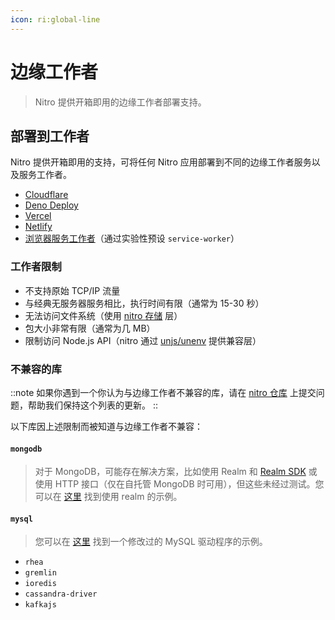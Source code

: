 ```yaml
---
icon: ri:global-line
---
```


# 边缘工作者

> Nitro 提供开箱即用的边缘工作者部署支持。

## 部署到工作者

Nitro 提供开箱即用的支持，可将任何 Nitro 应用部署到不同的边缘工作者服务以及服务工作者。

- [Cloudflare](/deploy/providers/cloudflare)
- [Deno Deploy](/deploy/providers/deno-deploy)
- [Vercel](/deploy/providers/vercel#vercel-edge-functions)
- [Netlify](/deploy/providers/netlify#netlify-edge-functions)
- [浏览器服务工作者](https://developer.mozilla.org/en-US/docs/Web/API/Service_Worker_API)（通过实验性预设 `service-worker`）

### 工作者限制

- 不支持原始 TCP/IP 流量
- 与经典无服务器服务相比，执行时间有限（通常为 15-30 秒）
- 无法访问文件系统（使用 [nitro 存储](/guide/storage) 层）
- 包大小非常有限（通常为几 MB）
- 限制访问 Node.js API（nitro 通过 [unjs/unenv](https://github.com/unjs/unenv) 提供兼容层）

### 不兼容的库

::note
如果你遇到一个你认为与边缘工作者不兼容的库，请在 [nitro 仓库](https://github.com/nitrojs/nitro/issues/new/choose) 上提交问题，帮助我们保持这个列表的更新。
::

以下库因上述限制而被知道与边缘工作者不兼容：

#### `mongodb`

> 对于 MongoDB，可能存在解决方案，比如使用 Realm 和 [Realm SDK](https://www.mongodb.com/docs/realm/sdk/node/) 或使用 HTTP 接口（仅在自托管 MongoDB 时可用），但这些未经过测试。您可以在 [这里](https://github.com/albionstatus/albionstatus-backend/) 找到使用 realm 的示例。

#### `mysql`

> 您可以在 [这里](https://github.com/cloudflare/worker-template-mysql) 找到一个修改过的 MySQL 驱动程序的示例。

- `rhea`
- `gremlin`
- `ioredis`
- `cassandra-driver`
- `kafkajs`